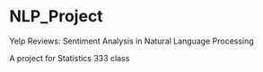 # NLP_Project
Yelp Reviews: Sentiment Analysis in Natural Language Processing

A project for Statistics 333 class

